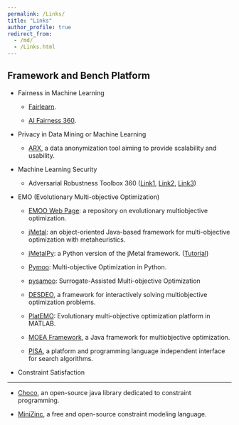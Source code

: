```yaml
---
permalink: /Links/
title: "Links"
author_profile: true
redirect_from: 
  - /md/
  - /Links.html
---
```



Framework and Bench Platform
-------------

- Fairness in Machine Learning

  - [Fairlearn](https://fairlearn.org/).

  - [AI Fairness 360](https://ai-fairness-360.org/).

- Privacy in Data Mining or Machine Learning

  - [ARX](https://github.com/arx-deidentifier/arx),  a data anonymization tool aiming to provide scalability and usability. 


- Machine Learning Security


  - Adversarial Robustness Toolbox 360 ([Link1](https://github.com/Trusted-AI/adversarial-robustness-toolbox), [Link2](https://www.ibm.com/blogs/research/2019/09/adversarial-robustness-360-toolbox-v1-0/), [Link3](https://github.com/Trusted-AI/adversarial-robustness-toolbox/wiki/))


- EMO (Evolutionary Multi-objective Optimization)

  - [EMOO Web Page](http://delta.cs.cinvestav.mx/~ccoello/EMOO/): a repository on evolutionary multiobjective optimization.

  - [jMetal](https://github.com/jMetal/jMetal): an object-oriented Java-based framework for multi-objective optimization with metaheuristics. 

  - [jMetalPy](https://github.com/jMetal/jMetalPy): a Python version of the jMetal framework. ([Tutorial](https://jmetal.github.io/jMetalPy/tutorials.html))

  - [Pymoo](https://pymoo.org/): Multi-objective Optimization in Python.

  - [pysamoo](https://anyoptimization.com/projects/pysamoo/): Surrogate-Assisted Multi-objective Optimization
  
  - [DESDEO](https://desdeo.misitano.xyz/), a framework for interactively solving multiobjective optimization problems.

  - [PlatEMO](https://github.com/BIMK/PlatEMO): Evolutionary multi-objective optimization platform in MATLAB.

  - [MOEA Framework](http://moeaframework.org/), a Java framework for multiobjective optimization.

  - [PISA](https://sop.tik.ee.ethz.ch/pisa/?page=principles.php), a platform and programming language independent interface for search algorithms.


- Constraint Satisfaction
-------

  - [Choco](https://choco-solver.org/), an open-source java library dedicated to constraint programming. 

  - [MiniZinc](https://www.minizinc.org/), a free and open-source constraint modeling language.

